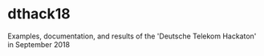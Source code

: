 # dthack18
Examples, documentation, and results of the 'Deutsche Telekom Hackaton' in September 2018
